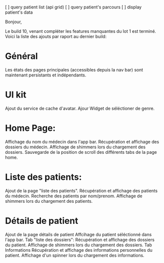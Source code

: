 [ ] query patient list (api grid)
[ ] query patient's parcours
[ ] display patient's data

Bonjour,

Le build 10, venant compléter les features manquantes du lot 1 est terminé. Voici la liste des ajouts par raport au dernier build:

# Général
Les états des pages principales (accessibles depuis la nav bar) sont maintenant persistants et indépendants.

# UI kit
Ajout du service de cache d'avatar.
Ajour Widget de séléctioner de genre.

# Home Page:
Affichage du nom du médecin dans l'app bar.
Récupération et affichage des dossiers du médecin.
Affichage de shimmers lors du chargement des dossiers.
Sauvegarde de la position de scroll des différents tabs de la page home.

# Liste des patients:
Ajout de la page "liste des patients".
Récupération et affichage des patients du médecin.
Recherche des patients par nom/prenom.
Affichage de shimmers lors du chargement des patients.

# Détails de patient
Ajout de la page détails de patient
Affcihage du patient séléctionné dans l'app bar.
Tab "liste des dossiers":
  Récupération et affichage des dossiers du patient.
  Affichage de shimmers lors du chargement des dossiers.
Tab Informations
  Récupération et affichage des informations personnelles du patient.
  Affichage d'un spinner lors du chargement des informations.


